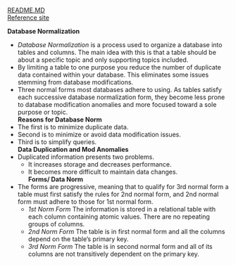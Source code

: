 [README.MD](README.md)   
[Reference site](https://www.essentialsql.com/get-ready-to-learn-sql-database-normalization-explained-in-simple-english/)    

**Database Normalization**  
- _Database Normalization_ is a process used to organize a database into tables and columns.  The main idea with this is that a table should be about a specific topic and only supporting topics included.   
- By limiting a table to one purpose you reduce the number of duplicate data contained within your database. This eliminates some issues stemming from database modifications.  
- Three normal forms most databases adhere to using.  As tables satisfy each successive database normalization form, they become less prone to database modification anomalies and more focused toward a sole purpose or topic.   
**Reasons for Database Norm**  
- The first is to minimize duplicate data.  
- Second is to minimize or avoid data modification issues.   
- Third is to simplify queries.  
**Data Duplication and Mod Anomalies**  
- Duplicated information presents two problems.  
    - It increases storage and decreases performance.  
    - It becomes more difficult to maintain data changes.  
**Forms/ Data Norm**  
- The forms are progressive, meaning that to qualify for 3rd normal form a table must first satisfy the rules for 2nd normal form, and 2nd normal form must adhere to those for 1st normal form.  
    - _1st Norm Form_ The information is stored in a relational table with each column containing atomic values. There are no repeating groups of columns.  
    -  _2nd Norm Form_ The table is in first normal form and all the columns depend on the table’s primary key.   
    - _3rd Norm Form_ The table is in second normal form and all of its columns are not transitively dependent on the primary key.   
